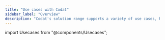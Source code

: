 ```yaml
---
title: "Use cases with Codat"
sidebar_label: "Overview"
description: "Codat's solution range supports a variety of use cases, helping you simplify and automate your processes and improving your customers' digital experience"
---
```


import Usecases from "@components/Usecases";

<Usecases/>